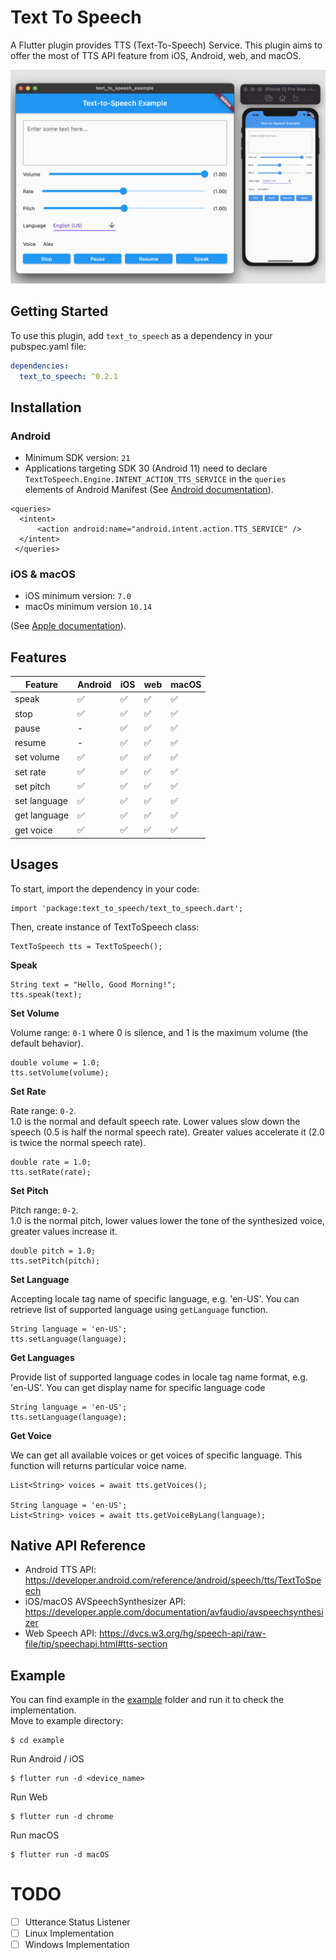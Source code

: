 # Text To Speech  
  
A Flutter plugin provides TTS (Text-To-Speech) Service. This plugin aims to offer the most of TTS API feature from iOS, Android, web, and macOS.  
  
![screenshot.png](screenshot.png)  
  
## Getting Started  
  
To use this plugin, add `text_to_speech` as a dependency in your pubspec.yaml file:  
  
```yaml  
dependencies:  
  text_to_speech: ^0.2.1
```  
  
## Installation  
  
### Android  
  
- Minimum SDK version:  `21`  
- Applications targeting SDK 30 (Android 11) need to declare  `TextToSpeech.Engine.INTENT_ACTION_TTS_SERVICE` in the `queries` elements of Android Manifest (See [Android documentation](https://developer.android.com/reference/android/speech/tts/TextToSpeech)).  
  
```  
<queries>  
  <intent>  
      <action android:name="android.intent.action.TTS_SERVICE" />  
  </intent>  
 </queries>  
```  
  
### iOS & macOS  
  
- iOS minimum version: `7.0`  
- macOs minimum version `10.14`  
  
(See [Apple documentation](https://developer.apple.com/documentation/avfaudio/avspeechsynthesizer)).  
  
## Features    

| Feature      | Android            | iOS                | web                | macOS              |  
| ------------ | ------------------ | ------------------ | ------------------ | ------------------ |  
| speak        | :white_check_mark: | :white_check_mark: | :white_check_mark: | :white_check_mark: |  
| stop         | :white_check_mark: | :white_check_mark: | :white_check_mark: | :white_check_mark: |  
| pause        | -                  | :white_check_mark: | :white_check_mark: | :white_check_mark: |  
| resume       | -                  | :white_check_mark: | :white_check_mark: | :white_check_mark: |  
| set volume   | :white_check_mark: | :white_check_mark: | :white_check_mark: | :white_check_mark: |  
| set rate     | :white_check_mark: | :white_check_mark: | :white_check_mark: | :white_check_mark: |  
| set pitch    | :white_check_mark: | :white_check_mark: | :white_check_mark: | :white_check_mark: |  
| set language | :white_check_mark: | :white_check_mark: | :white_check_mark: | :white_check_mark: |  
| get language | :white_check_mark: | :white_check_mark: | :white_check_mark: | :white_check_mark: |  
| get voice    | :white_check_mark: | :white_check_mark: | :white_check_mark: | :white_check_mark: |


## Usages  
  
To start, import the dependency in your code:  
  
```  
import 'package:text_to_speech/text_to_speech.dart';  
```  
  
Then, create instance of TextToSpeech class:  
  
```  
TextToSpeech tts = TextToSpeech();  
```  
  
**Speak**  
  
```  
String text = "Hello, Good Morning!";  
tts.speak(text);  
```  
  
**Set Volume**  
  
Volume range: `0-1` where 0 is silence, and 1 is the maximum volume (the default behavior).  
  
```  
double volume = 1.0;  
tts.setVolume(volume);  
```  
  
**Set Rate**  
  
Rate range: `0-2`.  
1.0 is the normal and default speech rate. Lower values slow down the speech (0.5 is half the normal speech rate). Greater values accelerate it (2.0 is twice the normal speech rate).  
  
```  
double rate = 1.0;  
tts.setRate(rate);  
```  
  
**Set Pitch**  
  
Pitch range: `0-2`.  
1.0 is the normal pitch, lower values lower the tone of the synthesized voice, greater values increase it.  
  
```  
double pitch = 1.0;  
tts.setPitch(pitch);  
```  
  
**Set Language**  
  
Accepting locale tag name of specific language, e.g. 'en-US'. You can retrieve list of supported language using `getLanguage` function.  
  
```  
String language = 'en-US';  
tts.setLanguage(language);  
```  
  
**Get Languages**  
  
Provide list of supported language codes in locale tag name format, e.g. 'en-US'. You can get display name for specific language code  
  
```  
String language = 'en-US';  
tts.setLanguage(language);  
```  
  
**Get Voice**  
  
We can get all available voices or get voices of specific language. This function will returns particular voice name.  
  
```  
List<String> voices = await tts.getVoices();  
  
String language = 'en-US';  
List<String> voices = await tts.getVoiceByLang(language);  
```  
  
  
## Native API Reference  
  
- Android TTS API: https://developer.android.com/reference/android/speech/tts/TextToSpeech  
- iOS/macOS AVSpeechSynthesizer API: https://developer.apple.com/documentation/avfaudio/avspeechsynthesizer  
- Web Speech API: https://dvcs.w3.org/hg/speech-api/raw-file/tip/speechapi.html#tts-section  
  
## Example  
  
You can find example in the [example](https://github.com/ixsans/text_to_speech/tree/main/example) folder and run it to check the implementation.  
Move to example directory:  
  
```  
$ cd example  
```  
  
Run Android / iOS  
  
```  
$ flutter run -d <device_name>  
```  
  
Run Web  
  
```  
$ flutter run -d chrome  
```  
  
Run macOS  
  
```  
$ flutter run -d macOS  
```

# TODO
 - [ ] Utterance Status Listener
 - [ ] Linux Implementation
 - [ ] Windows Implementation
